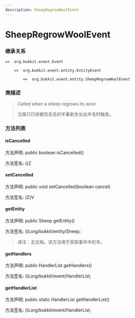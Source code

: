```yaml
---
description: SheepRegrowWoolEvent
---
```


# SheepRegrowWoolEvent

### 继承关系

    =>  org.bukkit.event.Event

        =>  org.bukkit.event.entity.EntityEvent

            =>  org.bukkit.event.entity.SheepRegrowWoolEvent

### 类描述

> Called when a sheep regrows its wool
>
> 当某只已经被剪去毛的羊重新生长出羊毛时触发。

### 方法列表

#### isCancelled

方法声明: public boolean isCancelled()

方法签名: ()Z

#### setCancelled

方法声明: public void setCancelled(boolean cancel)

方法签名: (Z)V

#### getEntity

方法声明: public Sheep getEntity()

方法签名: ()Lorg/bukkit/entity/Sheep;

> 译注：无文档。该方法用于获取事件中的羊。

#### getHandlers

方法声明: public HandlerList getHandlers()

方法签名: ()Lorg/bukkit/event/HandlerList;

#### getHandlerList

方法声明: public static HandlerList getHandlerList()

方法签名: ()Lorg/bukkit/event/HandlerList;